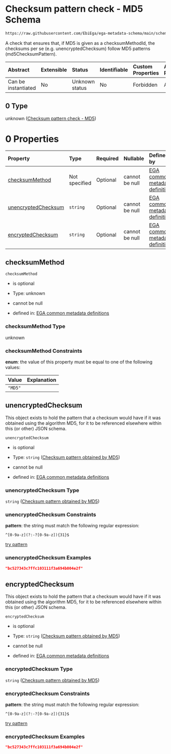 # Checksum pattern check - MD5 Schema

```txt
https://raw.githubusercontent.com/EbiEga/ega-metadata-schema/main/schemas/EGA.common-definitions.json#/definitions/checksumPatternCheck/anyOf/0
```

A check that ensures that, if MD5 is given as a checksumMethodId, the checksums per se (e.g. unencryptedChecksum) follow MD5 patterns (md5ChecksumPattern).

| Abstract            | Extensible | Status         | Identifiable | Custom Properties | Additional Properties | Access Restrictions | Defined In                                                                                           |
| :------------------ | :--------- | :------------- | :----------- | :---------------- | :-------------------- | :------------------ | :--------------------------------------------------------------------------------------------------- |
| Can be instantiated | No         | Unknown status | No           | Forbidden         | Allowed               | none                | [EGA.common-definitions.json\*](../../../schemas/EGA.common-definitions.json "open original schema") |

## 0 Type

unknown ([Checksum pattern check - MD5](ega-4-definitions-check-checksum-checks-based-on-its-method-anyof-checksum-pattern-check---md5.md))

# 0 Properties

| Property                                    | Type          | Required | Nullable       | Defined by                                                                                                                                                                                                                                                                                                                                                        |
| :------------------------------------------ | :------------ | :------- | :------------- | :---------------------------------------------------------------------------------------------------------------------------------------------------------------------------------------------------------------------------------------------------------------------------------------------------------------------------------------------------------------- |
| [checksumMethod](#checksummethod)           | Not specified | Optional | cannot be null | [EGA common metadata definitions](ega-4-definitions-check-checksum-checks-based-on-its-method-anyof-checksum-pattern-check---md5-properties-checksummethod.md "https://raw.githubusercontent.com/EbiEga/ega-metadata-schema/main/schemas/EGA.common-definitions.json#/definitions/checksumPatternCheck/anyOf/0/properties/checksumMethod")                        |
| [unencryptedChecksum](#unencryptedchecksum) | `string`      | Optional | cannot be null | [EGA common metadata definitions](ega-4-definitions-check-checksum-checks-based-on-its-method-anyof-checksum-pattern-check---md5-properties-checksum-pattern-obtained-by-md5.md "https://raw.githubusercontent.com/EbiEga/ega-metadata-schema/main/schemas/EGA.common-definitions.json#/definitions/checksumPatternCheck/anyOf/0/properties/unencryptedChecksum") |
| [encryptedChecksum](#encryptedchecksum)     | `string`      | Optional | cannot be null | [EGA common metadata definitions](ega-4-definitions-check-checksum-checks-based-on-its-method-anyof-checksum-pattern-check---md5-properties-checksum-pattern-obtained-by-md5-1.md "https://raw.githubusercontent.com/EbiEga/ega-metadata-schema/main/schemas/EGA.common-definitions.json#/definitions/checksumPatternCheck/anyOf/0/properties/encryptedChecksum") |

## checksumMethod



`checksumMethod`

*   is optional

*   Type: unknown

*   cannot be null

*   defined in: [EGA common metadata definitions](ega-4-definitions-check-checksum-checks-based-on-its-method-anyof-checksum-pattern-check---md5-properties-checksummethod.md "https://raw.githubusercontent.com/EbiEga/ega-metadata-schema/main/schemas/EGA.common-definitions.json#/definitions/checksumPatternCheck/anyOf/0/properties/checksumMethod")

### checksumMethod Type

unknown

### checksumMethod Constraints

**enum**: the value of this property must be equal to one of the following values:

| Value   | Explanation |
| :------ | :---------- |
| `"MD5"` |             |

## unencryptedChecksum

This object exists to hold the pattern that a checksum would have if it was obtained using the algorithm MD5, for it to be referenced elsewhere within this (or other) JSON schema.

`unencryptedChecksum`

*   is optional

*   Type: `string` ([Checksum pattern obtained by MD5](ega-4-definitions-check-checksum-checks-based-on-its-method-anyof-checksum-pattern-check---md5-properties-checksum-pattern-obtained-by-md5.md))

*   cannot be null

*   defined in: [EGA common metadata definitions](ega-4-definitions-check-checksum-checks-based-on-its-method-anyof-checksum-pattern-check---md5-properties-checksum-pattern-obtained-by-md5.md "https://raw.githubusercontent.com/EbiEga/ega-metadata-schema/main/schemas/EGA.common-definitions.json#/definitions/checksumPatternCheck/anyOf/0/properties/unencryptedChecksum")

### unencryptedChecksum Type

`string` ([Checksum pattern obtained by MD5](ega-4-definitions-check-checksum-checks-based-on-its-method-anyof-checksum-pattern-check---md5-properties-checksum-pattern-obtained-by-md5.md))

### unencryptedChecksum Constraints

**pattern**: the string must match the following regular expression:&#x20;

```regexp
^[0-9a-z](?:-?[0-9a-z]){31}$
```

[try pattern](https://regexr.com/?expression=%5E%5B0-9a-z%5D\(%3F%3A-%3F%5B0-9a-z%5D\)%7B31%7D%24 "try regular expression with regexr.com")

### unencryptedChecksum Examples

```json
"bc527343c7ffc103111f3a694b004e2f"
```

## encryptedChecksum

This object exists to hold the pattern that a checksum would have if it was obtained using the algorithm MD5, for it to be referenced elsewhere within this (or other) JSON schema.

`encryptedChecksum`

*   is optional

*   Type: `string` ([Checksum pattern obtained by MD5](ega-4-definitions-check-checksum-checks-based-on-its-method-anyof-checksum-pattern-check---md5-properties-checksum-pattern-obtained-by-md5-1.md))

*   cannot be null

*   defined in: [EGA common metadata definitions](ega-4-definitions-check-checksum-checks-based-on-its-method-anyof-checksum-pattern-check---md5-properties-checksum-pattern-obtained-by-md5-1.md "https://raw.githubusercontent.com/EbiEga/ega-metadata-schema/main/schemas/EGA.common-definitions.json#/definitions/checksumPatternCheck/anyOf/0/properties/encryptedChecksum")

### encryptedChecksum Type

`string` ([Checksum pattern obtained by MD5](ega-4-definitions-check-checksum-checks-based-on-its-method-anyof-checksum-pattern-check---md5-properties-checksum-pattern-obtained-by-md5-1.md))

### encryptedChecksum Constraints

**pattern**: the string must match the following regular expression:&#x20;

```regexp
^[0-9a-z](?:-?[0-9a-z]){31}$
```

[try pattern](https://regexr.com/?expression=%5E%5B0-9a-z%5D\(%3F%3A-%3F%5B0-9a-z%5D\)%7B31%7D%24 "try regular expression with regexr.com")

### encryptedChecksum Examples

```json
"bc527343c7ffc103111f3a694b004e2f"
```
